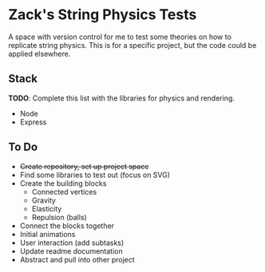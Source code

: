# Zack's String Physics Tests
A space with version control for me to test some theories on how to replicate string physics. This is for a specific project, but the code could be applied elsewhere.

## Stack
**TODO**: Complete this list with the libraries for physics and rendering.
- Node
- Express

## To Do
- ~~Create repository, set up project space~~
- Find some libraries to test out (focus on SVG)
- Create the building blocks
    - Connected vertices
    - Gravity
    - Elasticity
    - Repulsion (balls)
- Connect the blocks together
- Initial animations
- User interaction (add subtasks)
- Update readme documentation
- Abstract and pull into other project
